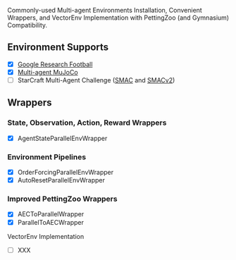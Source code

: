 Commonly-used Multi-agent Environments Installation, Convenient Wrappers, and VectorEnv Implementation with PettingZoo (and Gymnasium) Compatibility.

## Environment Supports
- [x] [Google Research Football](https://github.com/xihuai18/gfootball-gymnasium)
- [x] [Multi-agent MuJoCo](https://robotics.farama.org/envs/MaMuJoCo/)
- [ ] StarCraft Multi-Agent Challenge ([SMAC](https://github.com/oxwhirl/smac) and [SMACv2](https://github.com/oxwhirl/smacv2))

## Wrappers

### State, Observation, Action, Reward Wrappers
- [x] AgentStateParallelEnvWrapper 

### Environment Pipelines
- [x] OrderForcingParallelEnvWrapper
- [x] AutoResetParallelEnvWrapper

### Improved PettingZoo Wrappers
- [x] AECToParallelWrapper
- [x] ParallelToAECWrapper

VectorEnv Implementation
- [ ] XXX